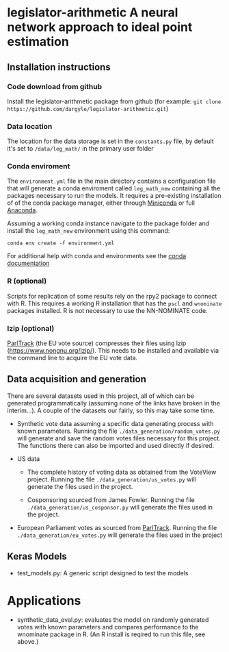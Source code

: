 # legislator-arithmetic A neural network approach to ideal point estimation

## Installation instructions

### Code download from github

Install the legislator-arithmetic package from github (for example: `git clone
https://github.com/dargyle/legislator-arithmetic.git`)

### Data location

The location for the data storage is set in the `constants.py` file, by default it's set to
`/data/leg_math/` in the primary user folder

### Conda enviroment

The `environment.yml` file in the main directory contains a configuration file that will generate a
conda enviroment called `leg_math_new` containing all the packages necessary to run the models. It
requires a pre-existing installation of of the conda package manager, either through
[Miniconda](https://docs.conda.io/en/latest/miniconda.html) or full
[Anaconda](https://docs.anaconda.com/anaconda/install/).

Assuming a working conda instance navigate to the package folder and install the `leg_math_new`
environment using this command:

    conda env create -f environment.yml

For additional help with conda and environments see the
[conda documentation](https://docs.conda.io/projects/conda/en/latest/user-guide/tasks/manage-environments.html)

### R (optional)

Scripts for replication of some results rely on the rpy2 package to connect with R. This requires a
working R installation that has the `pscl` and `wnominate` packages installed. R is not necessary
to use the NN-NOMINATE code.

### lzip (optional)

[ParlTrack](https://parltrack.org/) (the EU vote source) compresses their files using lzip
(<https://www.nongnu.org/lzip/>). This needs to be installed and available via the command line to
acquire the EU vote data.

## Data acquisition and generation

There are several datasets used in this project, all of which can be generated programmatically
(assuming none of the links have broken in the interim...). A couple of the datasets our fairly, so
this may take some time.

-   Synthetic vote data assuming a specific data generating process with known parameters. Running the
    file `./data_generation/random_votes.py` will generate and save the random votes files necessary
    for this project. The functions there can also be imported and used directly if desired.

-   US data

    -   The complete history of voting data as obtained from the VoteView project. Running the file
        `./data_generation/us_votes.py` will generate the files used in the project.

    -   Cosponsoring sourced from James Fowler. Running the file `./data_generation/us_cosponsor.py`
        will generate the files used in the project.

-   European Parliament votes as sourced from [ParlTrack](https://parltrack.org/). Running the file
      `./data_generation/eu_votes.py` will generate the files used in the project

## Keras Models
-   test_models.py: A generic script designed to test the models

# Applications
-   synthetic_data_eval.py: evaluates the model on randomly generated votes with known parameters and
    compares performance to the wnominate package in R. (An R install is reqired to run this file, see above.)
